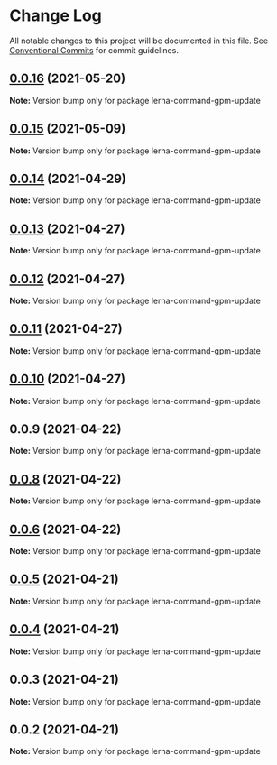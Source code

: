# Change Log

All notable changes to this project will be documented in this file.
See [Conventional Commits](https://conventionalcommits.org) for commit guidelines.

## [0.0.16](https://github.com/imcuttle/lerna-commands/compare/lerna-command-gpm-update@0.0.15...lerna-command-gpm-update@0.0.16) (2021-05-20)

**Note:** Version bump only for package lerna-command-gpm-update





## [0.0.15](https://github.com/imcuttle/lerna-commands/compare/lerna-command-gpm-update@0.0.14...lerna-command-gpm-update@0.0.15) (2021-05-09)

**Note:** Version bump only for package lerna-command-gpm-update

## [0.0.14](https://github.com/imcuttle/lerna-commands/compare/lerna-command-gpm-update@0.0.13...lerna-command-gpm-update@0.0.14) (2021-04-29)

**Note:** Version bump only for package lerna-command-gpm-update

## [0.0.13](https://github.com/imcuttle/lerna-commands/compare/lerna-command-gpm-update@0.0.12...lerna-command-gpm-update@0.0.13) (2021-04-27)

**Note:** Version bump only for package lerna-command-gpm-update

## [0.0.12](https://github.com/imcuttle/lerna-commands/compare/lerna-command-gpm-update@0.0.11...lerna-command-gpm-update@0.0.12) (2021-04-27)

**Note:** Version bump only for package lerna-command-gpm-update

## [0.0.11](https://github.com/imcuttle/lerna-commands/compare/lerna-command-gpm-update@0.0.10...lerna-command-gpm-update@0.0.11) (2021-04-27)

**Note:** Version bump only for package lerna-command-gpm-update

## [0.0.10](https://github.com/imcuttle/lerna-commands/compare/lerna-command-gpm-update@0.0.9...lerna-command-gpm-update@0.0.10) (2021-04-27)

**Note:** Version bump only for package lerna-command-gpm-update

## 0.0.9 (2021-04-22)

**Note:** Version bump only for package lerna-command-gpm-update

## [0.0.8](https://github.com/imcuttle/lerna-commands/compare/v0.0.6...v0.0.8) (2021-04-22)

**Note:** Version bump only for package lerna-command-gpm-update

## [0.0.6](https://github.com/imcuttle/lerna-commands/compare/v0.0.5...v0.0.6) (2021-04-22)

**Note:** Version bump only for package lerna-command-gpm-update

## [0.0.5](https://github.com/imcuttle/lerna-commands/compare/v0.0.4...v0.0.5) (2021-04-21)

**Note:** Version bump only for package lerna-command-gpm-update

## [0.0.4](https://github.com/imcuttle/lerna-commands/compare/v0.0.3...v0.0.4) (2021-04-21)

**Note:** Version bump only for package lerna-command-gpm-update

## 0.0.3 (2021-04-21)

**Note:** Version bump only for package lerna-command-gpm-update

## 0.0.2 (2021-04-21)

**Note:** Version bump only for package lerna-command-gpm-update
